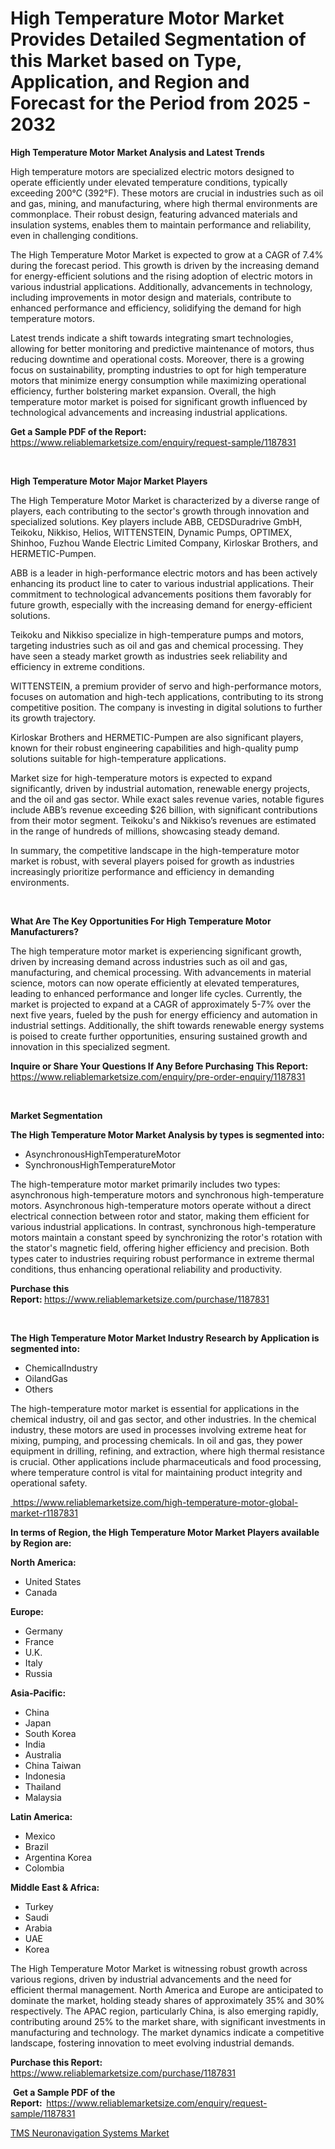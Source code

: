 <p><h1>High Temperature Motor Market Provides Detailed Segmentation of this Market based on Type, Application, and Region and Forecast for the Period from 2025 - 2032</h1></p><p><strong>High Temperature Motor Market Analysis and Latest Trends</strong></p>
<p><p>High temperature motors are specialized electric motors designed to operate efficiently under elevated temperature conditions, typically exceeding 200°C (392°F). These motors are crucial in industries such as oil and gas, mining, and manufacturing, where high thermal environments are commonplace. Their robust design, featuring advanced materials and insulation systems, enables them to maintain performance and reliability, even in challenging conditions.</p><p>The High Temperature Motor Market is expected to grow at a CAGR of 7.4% during the forecast period. This growth is driven by the increasing demand for energy-efficient solutions and the rising adoption of electric motors in various industrial applications. Additionally, advancements in technology, including improvements in motor design and materials, contribute to enhanced performance and efficiency, solidifying the demand for high temperature motors.</p><p>Latest trends indicate a shift towards integrating smart technologies, allowing for better monitoring and predictive maintenance of motors, thus reducing downtime and operational costs. Moreover, there is a growing focus on sustainability, prompting industries to opt for high temperature motors that minimize energy consumption while maximizing operational efficiency, further bolstering market expansion. Overall, the high temperature motor market is poised for significant growth influenced by technological advancements and increasing industrial applications.</p></p>
<p><strong>Get a Sample PDF of the Report:&nbsp;</strong> <a href="https://www.reliablemarketsize.com/enquiry/request-sample/1187831?utm_campaign=3509&utm_medium=2&utm_source=Github&utm_content=ia&utm_term=30032025&utm_id=high-temperature-motor">https://www.reliablemarketsize.com/enquiry/request-sample/1187831</a></p>
<p>&nbsp;</p>
<p><strong>High Temperature Motor Major Market Players</strong></p>
<p><p>The High Temperature Motor Market is characterized by a diverse range of players, each contributing to the sector's growth through innovation and specialized solutions. Key players include ABB, CEDSDuradrive GmbH, Teikoku, Nikkiso, Helios, WITTENSTEIN, Dynamic Pumps, OPTIMEX, Shinhoo, Fuzhou Wande Electric Limited Company, Kirloskar Brothers, and HERMETIC-Pumpen.</p><p>ABB is a leader in high-performance electric motors and has been actively enhancing its product line to cater to various industrial applications. Their commitment to technological advancements positions them favorably for future growth, especially with the increasing demand for energy-efficient solutions.</p><p>Teikoku and Nikkiso specialize in high-temperature pumps and motors, targeting industries such as oil and gas and chemical processing. They have seen a steady market growth as industries seek reliability and efficiency in extreme conditions.</p><p>WITTENSTEIN, a premium provider of servo and high-performance motors, focuses on automation and high-tech applications, contributing to its strong competitive position. The company is investing in digital solutions to further its growth trajectory.</p><p>Kirloskar Brothers and HERMETIC-Pumpen are also significant players, known for their robust engineering capabilities and high-quality pump solutions suitable for high-temperature applications.</p><p>Market size for high-temperature motors is expected to expand significantly, driven by industrial automation, renewable energy projects, and the oil and gas sector. While exact sales revenue varies, notable figures include ABB’s revenue exceeding $26 billion, with significant contributions from their motor segment. Teikoku's and Nikkiso’s revenues are estimated in the range of hundreds of millions, showcasing steady demand.</p><p>In summary, the competitive landscape in the high-temperature motor market is robust, with several players poised for growth as industries increasingly prioritize performance and efficiency in demanding environments.</p></p>
<p>&nbsp;</p>
<p><strong>What Are The Key Opportunities For High Temperature Motor Manufacturers?</strong></p>
<p><p>The high temperature motor market is experiencing significant growth, driven by increasing demand across industries such as oil and gas, manufacturing, and chemical processing. With advancements in material science, motors can now operate efficiently at elevated temperatures, leading to enhanced performance and longer life cycles. Currently, the market is projected to expand at a CAGR of approximately 5-7% over the next five years, fueled by the push for energy efficiency and automation in industrial settings. Additionally, the shift towards renewable energy systems is poised to create further opportunities, ensuring sustained growth and innovation in this specialized segment.</p></p>
<p><strong>Inquire or Share Your Questions If Any Before Purchasing This Report:</strong> <a href="https://www.reliablemarketsize.com/enquiry/pre-order-enquiry/1187831?utm_campaign=3509&utm_medium=2&utm_source=Github&utm_content=ia&utm_term=30032025&utm_id=high-temperature-motor">https://www.reliablemarketsize.com/enquiry/pre-order-enquiry/1187831</a></p>
<p>&nbsp;</p>
<p><strong>Market Segmentation</strong></p>
<p><strong>The High Temperature Motor Market Analysis by types is segmented into:</strong></p>
<p><ul><li>AsynchronousHighTemperatureMotor</li><li>SynchronousHighTemperatureMotor</li></ul></p>
<p><p>The high-temperature motor market primarily includes two types: asynchronous high-temperature motors and synchronous high-temperature motors. Asynchronous high-temperature motors operate without a direct electrical connection between rotor and stator, making them efficient for various industrial applications. In contrast, synchronous high-temperature motors maintain a constant speed by synchronizing the rotor's rotation with the stator's magnetic field, offering higher efficiency and precision. Both types cater to industries requiring robust performance in extreme thermal conditions, thus enhancing operational reliability and productivity.</p></p>
<p><strong>Purchase this Report:&nbsp;</strong><a href="https://www.reliablemarketsize.com/purchase/1187831?utm_campaign=3509&utm_medium=2&utm_source=Github&utm_content=ia&utm_term=30032025&utm_id=high-temperature-motor">https://www.reliablemarketsize.com/purchase/1187831</a></p>
<p>&nbsp;</p>
<p><strong>The High Temperature Motor Market Industry Research by Application is segmented into:</strong></p>
<p><ul><li>ChemicalIndustry</li><li>OilandGas</li><li>Others</li></ul></p>
<p><p>The high-temperature motor market is essential for applications in the chemical industry, oil and gas sector, and other industries. In the chemical industry, these motors are used in processes involving extreme heat for mixing, pumping, and processing chemicals. In oil and gas, they power equipment in drilling, refining, and extraction, where high thermal resistance is crucial. Other applications include pharmaceuticals and food processing, where temperature control is vital for maintaining product integrity and operational safety.</p></p>
<p><a href="https://www.reliablemarketsize.com/high-temperature-motor-global-market-r1187831?utm_campaign=3509&utm_medium=2&utm_source=Github&utm_content=ia&utm_term=30032025&utm_id=high-temperature-motor">&nbsp;https://www.reliablemarketsize.com/high-temperature-motor-global-market-r1187831</a></p>
<p><strong>In terms of Region, the High Temperature Motor Market Players available by Region are:</strong></p>
<p>
    <p> <strong> North America: </strong>
        <ul>
            <li>United States</li>
            <li>Canada</li>
        </ul>
        </p> 
    <p> <strong> Europe: </strong>
        <ul>
            <li>Germany</li>
            <li>France</li>
            <li>U.K.</li>
            <li>Italy</li>
            <li>Russia</li>
        </ul>
        </p> 
    <p> <strong> Asia-Pacific: </strong>
        <ul>
            <li>China</li>
            <li>Japan</li>
            <li>South Korea</li>
            <li>India</li>
            <li>Australia</li>
            <li>China Taiwan</li>
            <li>Indonesia</li>
            <li>Thailand</li>
            <li>Malaysia</li>
        </ul>
        </p> 
    <p> <strong> Latin America: </strong>
        <ul>
            <li>Mexico</li>
            <li>Brazil</li>
            <li>Argentina Korea</li>
            <li>Colombia</li>
        </ul>
        </p> 
    <p> <strong> Middle East & Africa: </strong>
        <ul>
            <li>Turkey</li>
            <li>Saudi</li>
            <li>Arabia</li>
            <li>UAE</li>
            <li>Korea</li>
        </ul>
    </p>
    </p>
<p><p>The High Temperature Motor Market is witnessing robust growth across various regions, driven by industrial advancements and the need for efficient thermal management. North America and Europe are anticipated to dominate the market, holding steady shares of approximately 35% and 30% respectively. The APAC region, particularly China, is also emerging rapidly, contributing around 25% to the market share, with significant investments in manufacturing and technology. The market dynamics indicate a competitive landscape, fostering innovation to meet evolving industrial demands.</p></p>
<p><strong>Purchase this Report: </strong><a href="https://www.reliablemarketsize.com/purchase/1187831?utm_campaign=3509&utm_medium=2&utm_source=Github&utm_content=ia&utm_term=30032025&utm_id=high-temperature-motor">https://www.reliablemarketsize.com/purchase/1187831</a></p>
<p>&nbsp;<strong>Get a Sample PDF of the Report:&nbsp;&nbsp;</strong><a href="https://www.reliablemarketsize.com/enquiry/request-sample/1187831?utm_campaign=3509&utm_medium=2&utm_source=Github&utm_content=ia&utm_term=30032025&utm_id=high-temperature-motor">https://www.reliablemarketsize.com/enquiry/request-sample/1187831</a></p>
<p><strong></strong></p>
<p><p><a href="https://github.com/zakkistuey/Market-Research-Report-List-1/blob/main/tms-neuronavigation-systems-market.md?utm_campaign=3509&utm_medium=2&utm_source=Github&utm_content=ia&utm_term=30032025&utm_id=high-temperature-motor">TMS Neuronavigation Systems Market</a></p></p>
